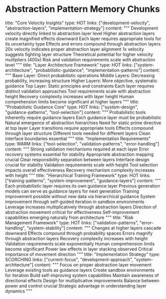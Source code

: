 # Abstraction Pattern Memory Chunks

<chunk>
title: "Core Velocity Insights"
type: HOT
links: ["development-velocity", "abstraction-layers", "implementation-strategy"]
content: """
Development velocity directly linked to abstraction layer level
Higher abstraction layers create magnified effects downward
Each layer requires appropriate tools for its uncertainty type
Effects and errors compound through abstraction layers
20x velocity indicates proper abstraction layer alignment
1x velocity suggests fighting layer structure
Theoretical potential for higher velocity multipliers (400x)
Risk and validation requirements scale with abstraction level
"""
</chunk>

<chunk>
title: "Layer Architecture Framework"
type: HOT
links: ["system-architecture", "probabilistic-guidance", "implementation-patterns"]
content: """
Base Layer: Direct probabilistic operations
Middle Layers: Decreasing probability, increasing structure
Higher Layers: More objective, systematic guidance
Top Layer: Static principles and constraints
Each layer requires distinct validation approaches
Tool requirements scale with abstraction height
Recovery complexity increases with layer height
Human comprehension limits become significant at higher layers
"""
</chunk>

<chunk>
title: "Probabilistic Guidance Core"
type: HOT
links: ["system-design", "guidance-patterns", "tool-selection"]
content: """
Probabilistic tools inherently require guidance layers
Each guidance layer must be probabilistic
Natural emergence of abstraction hierarchies
Need for static prime directive at top layer
Layer transitions require appropriate tools
Effects compound through layer structure
Different tools needed for different layers
Clean interface boundaries essential
"""
</chunk>

<chunk>
title: "Implementation Requirements"
type: WARM
links: ["tool-selection", "validation-patterns", "error-handling"]
content: """
Strong validation mechanisms required at each layer
Error recovery systems essential for stability
Appropriate abstraction mapping crucial
Clear responsibility separation between layers
Interface design crucial for stability
Validation requirements scale with height
Tool selection impacts overall effectiveness
Recovery mechanism complexity increases with height
"""
</chunk>

<chunk>
title: "Hierarchical Training Framework"
type: HOT
links: ["training-patterns", "system-improvement", "guidance-layers"]
content: """
Each probabilistic layer requires its own guidance layer
Previous generation models can serve as guidance layers for next generation
Training improvement possible without new data via hierarchical guidance
System improvement through self-guided iteration in sandbox environments
Leverage increases multiplicatively through abstraction layers
Direction of abstraction movement critical for effectiveness
Self-improvement capabilities emerging naturally from architecture
"""
</chunk>

<chunk>
title: "Risk Management Framework"
type: HOT
links: ["validation-patterns", "error-handling", "system-stability"]
content: """
Changes at higher layers cascade downward
Effects compound through probability spaces
Errors magnify through abstraction layers
Recovery complexity increases with height
Validation requirements scale exponentially
Human comprehension limits become significant
Power law effects in layer stacking observed
Critical importance of movement direction
"""
</chunk>

<chunk>
title: "Implementation Strategy"
type: SCORCHING
links: ["current-focus", "development-approach", "system-architecture"]
content: """
Focus on proper abstraction layer movement
Leverage existing tools as guidance layers
Create sandbox environments for iteration
Build self-improving system capabilities
Maintain awareness of directional effects
Design for multiplicative improvements
Balance between power and control crucial
Strategic advantage in understanding layer dynamics
"""
</chunk>
